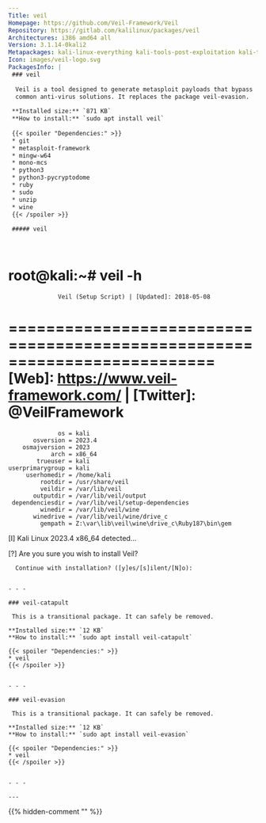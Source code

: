 ```yaml
---
Title: veil
Homepage: https://github.com/Veil-Framework/Veil
Repository: https://gitlab.com/kalilinux/packages/veil
Architectures: i386 amd64 all
Version: 3.1.14-0kali2
Metapackages: kali-linux-everything kali-tools-post-exploitation kali-tools-social-engineering 
Icon: images/veil-logo.svg
PackagesInfo: |
 ### veil
 
  Veil is a tool designed to generate metasploit payloads that bypass
  common anti-virus solutions. It replaces the package veil-evasion.
 
 **Installed size:** `871 KB`  
 **How to install:** `sudo apt install veil`  
 
 {{< spoiler "Dependencies:" >}}
 * git
 * metasploit-framework
 * mingw-w64
 * mono-mcs
 * python3
 * python3-pycryptodome
 * ruby
 * sudo
 * unzip
 * wine
 {{< /spoiler >}}
 
 ##### veil
 
 
 ```
 root@kali:~# veil -h
  ==========================================================================
                  Veil (Setup Script) | [Updated]: 2018-05-08
  ==========================================================================
      [Web]: https://www.veil-framework.com/ | [Twitter]: @VeilFramework
  ==========================================================================
 
                  os = kali
           osversion = 2023.4
        osmajversion = 2023
                arch = x86_64
            trueuser = kali
    userprimarygroup = kali
         userhomedir = /home/kali
             rootdir = /usr/share/veil
             veildir = /var/lib/veil
           outputdir = /var/lib/veil/output
     dependenciesdir = /var/lib/veil/setup-dependencies
             winedir = /var/lib/veil/wine
           winedrive = /var/lib/veil/wine/drive_c
             gempath = Z:\var\lib\veil\wine\drive_c\Ruby187\bin\gem
 
  [I] Kali Linux 2023.4 x86_64 detected...
 
 
 
  [?] Are you sure you wish to install Veil?
 
      Continue with installation? ([y]es/[s]ilent/[N]o): 
 ```
 
 - - -
 
 ### veil-catapult
 
  This is a transitional package. It can safely be removed.
 
 **Installed size:** `12 KB`  
 **How to install:** `sudo apt install veil-catapult`  
 
 {{< spoiler "Dependencies:" >}}
 * veil
 {{< /spoiler >}}
 
 
 - - -
 
 ### veil-evasion
 
  This is a transitional package. It can safely be removed.
 
 **Installed size:** `12 KB`  
 **How to install:** `sudo apt install veil-evasion`  
 
 {{< spoiler "Dependencies:" >}}
 * veil
 {{< /spoiler >}}
 
 
 - - -
 
---
```

{{% hidden-comment "<!--Do not edit anything above this line-->" %}}

